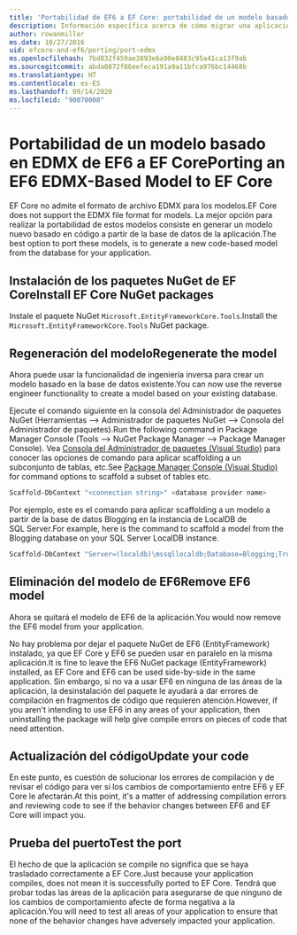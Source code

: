 ```yaml
---
title: 'Portabilidad de EF6 a EF Core: portabilidad de un modelo basado en EDMX - EF'
description: Información específica acerca de cómo migrar una aplicación de modelo basada en EDMX de Entity Framework 6 a Entity Framework Core
author: rowanmiller
ms.date: 10/27/2016
uid: efcore-and-ef6/porting/port-edmx
ms.openlocfilehash: 7bd832f459ae3893e6a90e8483c95a41ca13f9ab
ms.sourcegitcommit: abda0872f86eefeca191a9a11bfca976bc14468b
ms.translationtype: HT
ms.contentlocale: es-ES
ms.lasthandoff: 09/14/2020
ms.locfileid: "90070008"
---
```

# <a name="porting-an-ef6-edmx-based-model-to-ef-core"></a><span data-ttu-id="42617-103">Portabilidad de un modelo basado en EDMX de EF6 a EF Core</span><span class="sxs-lookup"><span data-stu-id="42617-103">Porting an EF6 EDMX-Based Model to EF Core</span></span>

<span data-ttu-id="42617-104">EF Core no admite el formato de archivo EDMX para los modelos.</span><span class="sxs-lookup"><span data-stu-id="42617-104">EF Core does not support the EDMX file format for models.</span></span> <span data-ttu-id="42617-105">La mejor opción para realizar la portabilidad de estos modelos consiste en generar un modelo nuevo basado en código a partir de la base de datos de la aplicación.</span><span class="sxs-lookup"><span data-stu-id="42617-105">The best option to port these models, is to generate a new code-based model from the database for your application.</span></span>

## <a name="install-ef-core-nuget-packages"></a><span data-ttu-id="42617-106">Instalación de los paquetes NuGet de EF Core</span><span class="sxs-lookup"><span data-stu-id="42617-106">Install EF Core NuGet packages</span></span>

<span data-ttu-id="42617-107">Instale el paquete NuGet `Microsoft.EntityFrameworkCore.Tools`.</span><span class="sxs-lookup"><span data-stu-id="42617-107">Install the `Microsoft.EntityFrameworkCore.Tools` NuGet package.</span></span>

## <a name="regenerate-the-model"></a><span data-ttu-id="42617-108">Regeneración del modelo</span><span class="sxs-lookup"><span data-stu-id="42617-108">Regenerate the model</span></span>

<span data-ttu-id="42617-109">Ahora puede usar la funcionalidad de ingeniería inversa para crear un modelo basado en la base de datos existente.</span><span class="sxs-lookup"><span data-stu-id="42617-109">You can now use the reverse engineer functionality to create a model based on your existing database.</span></span>

<span data-ttu-id="42617-110">Ejecute el comando siguiente en la consola del Administrador de paquetes NuGet (Herramientas –> Administrador de paquetes NuGet –> Consola del Administrador de paquetes).</span><span class="sxs-lookup"><span data-stu-id="42617-110">Run the following command in Package Manager Console (Tools –> NuGet Package Manager –> Package Manager Console).</span></span> <span data-ttu-id="42617-111">Vea [Consola del Administrador de paquetes (Visual Studio)](xref:core/miscellaneous/cli/powershell) para conocer las opciones de comando para aplicar scaffolding a un subconjunto de tablas, etc.</span><span class="sxs-lookup"><span data-stu-id="42617-111">See [Package Manager Console (Visual Studio)](xref:core/miscellaneous/cli/powershell) for command options to scaffold a subset of tables etc.</span></span>

``` powershell
Scaffold-DbContext "<connection string>" <database provider name>
```

<span data-ttu-id="42617-112">Por ejemplo, este es el comando para aplicar scaffolding a un modelo a partir de la base de datos Blogging en la instancia de LocalDB de SQL Server.</span><span class="sxs-lookup"><span data-stu-id="42617-112">For example, here is the command to scaffold a model from the Blogging database on your SQL Server LocalDB instance.</span></span>

``` powershell
Scaffold-DbContext "Server=(localdb)\mssqllocaldb;Database=Blogging;Trusted_Connection=True;" Microsoft.EntityFrameworkCore.SqlServer
```

## <a name="remove-ef6-model"></a><span data-ttu-id="42617-113">Eliminación del modelo de EF6</span><span class="sxs-lookup"><span data-stu-id="42617-113">Remove EF6 model</span></span>

<span data-ttu-id="42617-114">Ahora se quitará el modelo de EF6 de la aplicación.</span><span class="sxs-lookup"><span data-stu-id="42617-114">You would now remove the EF6 model from your application.</span></span>

<span data-ttu-id="42617-115">No hay problema por dejar el paquete NuGet de EF6 (EntityFramework) instalado, ya que EF Core y EF6 se pueden usar en paralelo en la misma aplicación.</span><span class="sxs-lookup"><span data-stu-id="42617-115">It is fine to leave the EF6 NuGet package (EntityFramework) installed, as EF Core and EF6 can be used side-by-side in the same application.</span></span> <span data-ttu-id="42617-116">Sin embargo, si no va a usar EF6 en ninguna de las áreas de la aplicación, la desinstalación del paquete le ayudará a dar errores de compilación en fragmentos de código que requieren atención.</span><span class="sxs-lookup"><span data-stu-id="42617-116">However, if you aren't intending to use EF6 in any areas of your application, then uninstalling the package will help give compile errors on pieces of code that need attention.</span></span>

## <a name="update-your-code"></a><span data-ttu-id="42617-117">Actualización del código</span><span class="sxs-lookup"><span data-stu-id="42617-117">Update your code</span></span>

<span data-ttu-id="42617-118">En este punto, es cuestión de solucionar los errores de compilación y de revisar el código para ver si los cambios de comportamiento entre EF6 y EF Core le afectarán.</span><span class="sxs-lookup"><span data-stu-id="42617-118">At this point, it's a matter of addressing compilation errors and reviewing code to see if the behavior changes between EF6 and EF Core will impact you.</span></span>

## <a name="test-the-port"></a><span data-ttu-id="42617-119">Prueba del puerto</span><span class="sxs-lookup"><span data-stu-id="42617-119">Test the port</span></span>

<span data-ttu-id="42617-120">El hecho de que la aplicación se compile no significa que se haya trasladado correctamente a EF Core.</span><span class="sxs-lookup"><span data-stu-id="42617-120">Just because your application compiles, does not mean it is successfully ported to EF Core.</span></span> <span data-ttu-id="42617-121">Tendrá que probar todas las áreas de la aplicación para asegurarse de que ninguno de los cambios de comportamiento afecte de forma negativa a la aplicación.</span><span class="sxs-lookup"><span data-stu-id="42617-121">You will need to test all areas of your application to ensure that none of the behavior changes have adversely impacted your application.</span></span>
